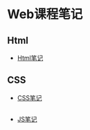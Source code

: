 # Web课程笔记

## Html
- [Html笔记](/docs/Html/HTML基本元素.md)

## CSS
- [CSS笔记](/docs/CSS/CSS基本样式.md)

##
- [JS笔记](/docs/JS/JS.md)